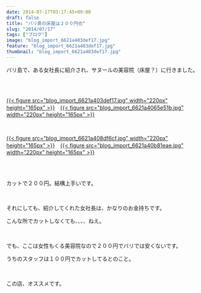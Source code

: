 ```yaml
---
date: 2014-07-17T03:17:45+09:00
draft: false
title: "バリ島の床屋は２００円也"
slug: "2014/07/17"
tags: ["ブログ"]
image: "blog_import_6621a403def17.jpg"
feature: "blog_import_6621a403def17.jpg"
thumbnail: "blog_import_6621a403def17.jpg"
---
```

<p>バリ島で、ある女社長に紹介され、サヌールの美容院（床屋？）に行きました。</p><br/><br/><p><a href="blog_import_6621a4051fb52.jpg">{{< figure src="blog_import_6621a403def17.jpg" width="220px" height="165px" >}}</a>　<a href="blog_import_6621a407a64f9.jpg">{{< figure src="blog_import_6621a4065e51b.jpg" width="220px" height="165px" >}}</a></p><br/><p><a href="blog_import_6621a40a335c1.jpg">{{< figure src="blog_import_6621a408df6cf.jpg" width="220px" height="165px" >}}</a>　<a href="blog_import_6621a40cd5f28.jpg">{{< figure src="blog_import_6621a40b81eae.jpg" width="220px" height="165px" >}}</a></p><br/><br/><p>カットで２００円。結構上手いです。</p><br/><p>それにしても、紹介してくれた女社長は、かなりのお金持ちです。</p><p>こんな所でカットしなくても、、、、ねえ。</p><br/><p>でも、ここは女性もくる美容院なので２００円でバリでは安くないです。</p><p>うちのスタッフは１００円でカットしてるとのこと。</p><p><br/></p><p>この店、オススメです。<br/><br/><br/><br/><br/><br/><br/><br/></p>

